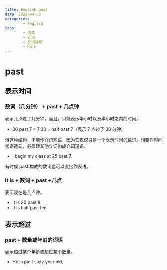 ```yaml
---
title: English past
date: 2022-04-25
categories:
        - English
tags:
        - 词类
        - 介词
        - 介词详解
        - Note
---
```


# past

## 表示时间

### 数词（几分钟） + past + 几点钟

表示几点过了几分钟，而且，只能表示半小时以及半小时之内的时间。

- 30 past 7 = 7:30 = half past 7（表示 7 点过了 30 分钟）

但这种结构，不能作介词短语，因为它仅仅只是一个表示时间的数词。想要作时间状语造句，必须跟其他介词构成介词短语。

- I begin my class at 25 past 7.

有时候 past 构成的数词也可以直接作表语。

### It is + 数词 + past +几点

表示现在是几点钟。

- It is 20 past 8.
- It is half past ten

## 表示超过

### past + 数量或年龄的词语

表示超过某个年龄或超过某个数量。

- He is past sixty year old.
